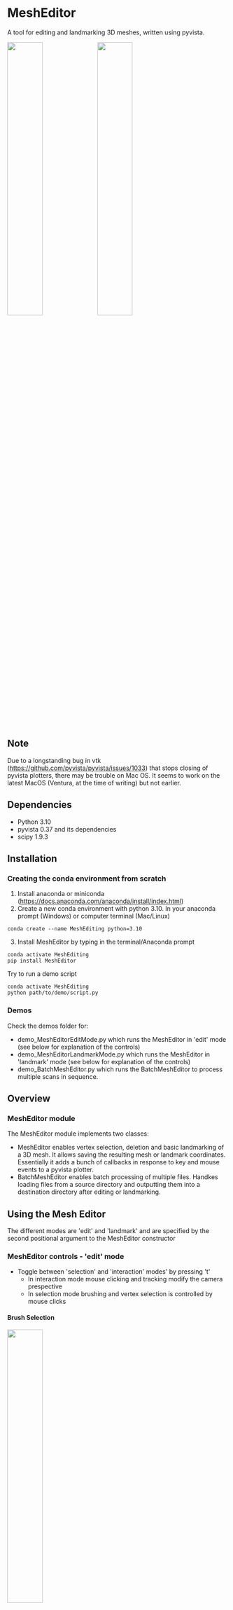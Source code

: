 # MeshEditor
A tool for editing and landmarking 3D meshes, written using pyvista.

<img src="./img/Recording_Landmark_mode.gif" width="40%"> <img src="./img/Recording_Edit_Mode.gif" width="40%">

## Note
Due to a longstanding bug in vtk (https://github.com/pyvista/pyvista/issues/1033) that stops closing of pyvista plotters, there may be trouble on Mac OS. It seems to work on the latest MacOS (Ventura, at the time of writing) but not earlier.
## Dependencies
- Python 3.10
- pyvista 0.37 and its dependencies
- scipy 1.9.3
## Installation
### Creating the conda environment from scratch
1. Install anaconda or miniconda (https://docs.anaconda.com/anaconda/install/index.html)
2. Create a new conda environment with python 3.10. In your anaconda prompt (Windows) or computer terminal (Mac/Linux)
```
conda create --name MeshEditing python=3.10
```
3. Install MeshEditor by typing in the terminal/Anaconda prompt
```
conda activate MeshEditing
pip install MeshEditor

```
Try to run a demo script

```
conda activate MeshEditing
python path/to/demo/script.py
```
### Demos
Check the demos folder for:
- demo_MeshEditorEditMode.py which runs the MeshEditor in 'edit' mode (see below for explanation of the controls)
- demo_MeshEditorLandmarkMode.py which runs the MeshEditor in 'landmark' mode (see below for explanation of the controls)
- demo_BatchMeshEditor.py which runs the BatchMeshEditor to process multiple scans in sequence.

## Overview
### MeshEditor module
The MeshEditor module implements two classes:
- MeshEditor enables vertex selection, deletion and basic landmarking of a 3D mesh. It allows saving the resulting mesh or landmark coordinates. Essentially it adds a bunch of callbacks in response to key and mouse events to a pyvista plotter. 
- BatchMeshEditor enables batch processing of multiple files. Handkes loading files from a source directory and outputting them into a destination directory after editing or landmarking.


## Using the Mesh Editor
The different modes are 'edit' and 'landmark' and are specified by the second positional argument to the MeshEditor constructor
### MeshEditor controls - 'edit' mode
- Toggle between 'selection' and 'interaction' modes' by pressing 't'
    - In interaction mode mouse clicking and tracking modify the camera prespective
    - In selection mode brushing and vertex selection is controlled by mouse clicks
#### Brush Selection

<img src="./img/Recording_Edit_Mode.gif" width="40%">

- Select or deselect vertices using the brush
    - Right or left clicking toggles between modifying the selection and not modifying the selection (this is indicated visually by a change in the background color)
    - Right clicking makes the brush deselect vertices
    - Left clicking makes the brush select vertices
    - Pressing keys '1' and '2' decrease and increase the radius of the brush respectively
    - Vertices within the brush radius are colored cyan
    - Selected vertices are colored red
    - Unselected vertices are colored grey
#### Geodesic Selection
Geodesic selection selects vertices within a given geodesic distance of the picked point
- to enter geodesic selection mode type 'g'
- this will highlight in forest green all vertices connected to the location of the mouse cursor
- the radius of the geodesic selection can be adjusted using 1 and 2 as for the brush selection
- left clicking adds the highlighted vertices to the selection and returns to brushing mode
- right clicking returns to brushing mode without modifying the selection
#### Other controls
- Pressing 'i' inverts the selection
- 'Delete' deletes the selection
- 'f' deletes the inverse of the selection
- 'z' is an 'Undo' function. It will reverse the last deletion that was done. It can be pressed multiple times to undo a series of deletions.
- 'a' exports the mesh to .obj (if saveFileName='filename' was specified in the call to the MeshEditor constructor). the background turns black when saving is complete. The plotter can then be safely closed
- 'q' closes the plotter
#### Experimental (buggy) features
- In both 'landmark' and 'edit' mode the program can simply crash with a C++ error. This does not seem to occur in a patterned way. 
### MeshEditor controls - 'landmark' mode
- Toggle between 'selection' and 'interaction' modes' by pressing 't'
    - in interaction mode mouse clicking and tracking modify the camera prespective
    - in selection mode left clicking puts a landmark in the position of the click
- Left clicking puts a landmark in the location
- 'Delete' removes the landmark that was placed last
- 'a' exports the landmarks in the order they were specified to a comma delimited text file if  (if saveFileName='filename' was specified in the call to the constructor)
## Using the BatchMeshEditor
Various attributes of the BatchMeshEditor object need to be set inside of the script:
- 'SourcePath' the path where the meshes are. All subfolders of this path will be searched
- 'DestinationPath' the path where the output is to be placed
- 'InputFileType' file extension with leading '.' (e.g. '.obj') of the file type in the SourcePath. This can be any type supported by pyvista.read https://docs.pyvista.org/api/utilities/_autosummary/pyvista.read.html
- 'PreserveSubFolders' if True then the subfolder structure of SourcePath and DestinationPath will be preserved. Otherwise all files found in the SourcePath will be written to the first level of the DestinationPath
- 'Overwrite' if False only the files in the SourcePath without a match in the DestinationPath will be processed - this is recommended since, if the program crashes you can simply restart where you left off
- 'PreLoadObjs' if True all files will be loaded prior to processing, otherwise they will be loaded on the fly - this is not recommended since preloading takes a long time and the program will sometimes crash mid way through you do not want to have to run the preloading again every time
- 'Mode'corresponds to 'mode' of the MeshEditor and controls whetehr to landmark or edit the scans
- 'ConvertToVtk' if true this will make a copy of each input file in the cource directory saved in 'vtk' format for faster loading. This overides 'InputFileType' ... during processing the '.vtk' files will be loaded. 

Two methods of the Batch Mesheditor need to be run in sequence 'prepareFiles' (finds the files and preloads them if necessary) 'processFiles' strats the process of iterating through the files. For each file:
1. The MeshEditor will open
2. You edit or landmark the scan as needed
3. You press 'a' to save the results. The background of the editor will go black if the file has been saved.
4. Close the editor by pressing 'q' and the next file will open.

### Note
If there are multiple files with tthe same filename in the source path (e.g. in different sub folders) only one will be processed. This is regardless of whether 'PreserveSubFolders' is true or not. A warning will be printed in the terminal. I don't recommend having files with the same filename in the source directory. 

# MIRC-specific instructions
This was deveoped as an in house tool for the Laboratory of Imaging Genetics at KU Leuven. The following instructions are mostly relevant to those working on the MIRC infrastructure. 

## Working in PyCharm with conda
The relevant conda environment (MeshEditing) is installed on micsd01 at the time of writing. Or you can create your own with the required dependencies. Contact Dominique or the MIRC Wiki for up-to-date instructions for how to create your own conda environment.

The simplest way to run the (e.g demo) scripts is to 
1. Modify the scripts to process the meshes that you want to process 
2. In the terminal run:
```
conda activate MeshEditing
python scriptName.py # change to the full or relative path to the script you are trying to run
```
Those who are more used to MATLAB might prefer work in an interactive IDE. With PyCharm it is very easy to set python interpreters per project and will give you excellent debugging features so I recommend that. You will first need to make a new pycharm project configured with the correct python interpreter. This interpreter only needs to correspond to a conda environment in which the relevant dependencies are installed and could be 'MeshEditing' or one you create yourself. To create a new project correctly configured. It is easiest if you first activate the conda environment and then start pycharm:
1. Start pycharm by typing in ther terminal
 ``` 
 conda activate MeshEditing
 pycharm
 ```

2. File>NewProject
    - Set the 'location' to where you want to keep your scripts
    - Check the 'PythonInterpreter' is 'Python 3.10 (MeshEditing)' # or whatever you are expecting it to be :p
    - Uncheck 'Create a main.py welcome script'
    - Click Create
 
 Within this open project you can open (File>Open), edit and run scripts using the configured python interpreter.
 For anybody missing MATLAB's 'cell mode' ... there is a plugin for that: 
 1. File>Settings>Plugins 
 2. Search for 'pycharm cell mode' and install
You can then make 'cells' in python scripts between double '##'
Having created this project you can open it again at any point (File>Open) and run and edit scripts according to the required Python interpreter. 
## Integration with MATLAB BatchMapper
-   If you are also working with the inhouse BatchMapper tool in MATLAB. Do not run the cleaning and pose landmarking methods of the BatchMapper (as these are replaced by this tool)
- When using the BatchMeshEditor you can set the 'HomeDirectory' to the corresponding HomeDirectory of the BatchMapper. This will set the source and destination paths of the BatchMeshEditor correctly to write into the paths expected by the BatchMapper for running the registration
- Prior to running 'step4MapShape' with the BatchMapper set its 'PoseAndCleanSoftware' attribute to 'PythonMeshEditor'. This will make sure it looks for '.obj' and '.txt' landmark files and these in the correct directories.




